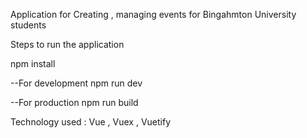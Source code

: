 Application for Creating , managing events for Bingahmton University students

Steps to run the application

npm install

--For development
npm run dev

--For production
npm run build

Technology used : Vue , Vuex , Vuetify
